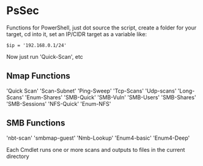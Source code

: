 # PsSec



Functions for PowerShell, just dot source the script, create a folder for your target, cd into it, set an IP/CIDR target as a variable like:

```
$ip = '192.168.0.1/24'
```

Now just run 'Quick-Scan', etc

## Nmap Functions

'Quick Scan'
'Scan-Subnet'
'Ping-Sweep' 
'Tcp-Scans'
'Udp-scans'
'Long-Scans'
'Enum-Shares'
'SMB-Quick'
'SMB-Vuln' 
'SMB-Users'
'SMB-Shares'
'SMB-Sessions'
'NFS-Quick'
'Enum-NFS'

## SMB Functions

'nbt-scan'
'smbmap-guest'
'Nmb-Lookup'
'Enum4-basic'
'Enum4-Deep'

Each Cmdlet runs one or more scans and outputs to files in the current directory


